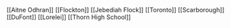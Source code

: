 [[Aitne Odhran]]
[[Flockton]]
[[Jebediah Flock]]
[[Toronto]]
[[Scarborough]]
[[DuFont]]
[[Lorelei]]
[[Thorn High School]]